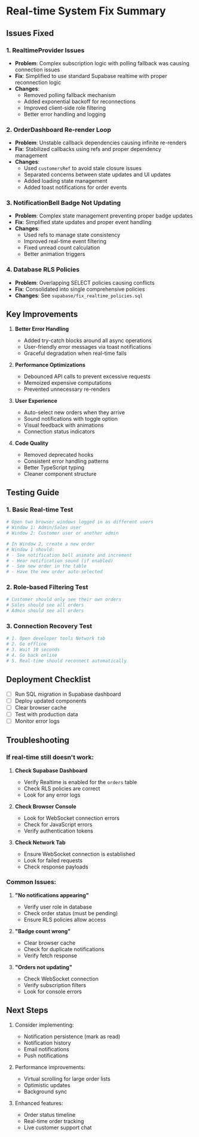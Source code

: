 # Real-time System Fix Summary

## Issues Fixed

### 1. **RealtimeProvider Issues**
- **Problem**: Complex subscription logic with polling fallback was causing connection issues
- **Fix**: Simplified to use standard Supabase realtime with proper reconnection logic
- **Changes**:
  - Removed polling fallback mechanism
  - Added exponential backoff for reconnections
  - Improved client-side role filtering
  - Better error handling and logging

### 2. **OrderDashboard Re-render Loop**
- **Problem**: Unstable callback dependencies causing infinite re-renders
- **Fix**: Stabilized callbacks using refs and proper dependency management
- **Changes**:
  - Used `customersRef` to avoid stale closure issues
  - Separated concerns between state updates and UI updates
  - Added loading state management
  - Added toast notifications for order events

### 3. **NotificationBell Badge Not Updating**
- **Problem**: Complex state management preventing proper badge updates
- **Fix**: Simplified state updates and proper event handling
- **Changes**:
  - Used refs to manage state consistency
  - Improved real-time event filtering
  - Fixed unread count calculation
  - Better animation triggers

### 4. **Database RLS Policies**
- **Problem**: Overlapping SELECT policies causing conflicts
- **Fix**: Consolidated into single comprehensive policies
- **Changes**: See `supabase/fix_realtime_policies.sql`

## Key Improvements

1. **Better Error Handling**
   - Added try-catch blocks around all async operations
   - User-friendly error messages via toast notifications
   - Graceful degradation when real-time fails

2. **Performance Optimizations**
   - Debounced API calls to prevent excessive requests
   - Memoized expensive computations
   - Prevented unnecessary re-renders

3. **User Experience**
   - Auto-select new orders when they arrive
   - Sound notifications with toggle option
   - Visual feedback with animations
   - Connection status indicators

4. **Code Quality**
   - Removed deprecated hooks
   - Consistent error handling patterns
   - Better TypeScript typing
   - Cleaner component structure

## Testing Guide

### 1. Basic Real-time Test
```bash
# Open two browser windows logged in as different users
# Window 1: Admin/Sales user
# Window 2: Customer user or another admin

# In Window 2, create a new order
# Window 1 should:
# - See notification bell animate and increment
# - Hear notification sound (if enabled)
# - See new order in the table
# - Have the new order auto-selected
```

### 2. Role-based Filtering Test
```bash
# Customer should only see their own orders
# Sales should see all orders
# Admin should see all orders
```

### 3. Connection Recovery Test
```bash
# 1. Open developer tools Network tab
# 2. Go offline
# 3. Wait 10 seconds
# 4. Go back online
# 5. Real-time should reconnect automatically
```

## Deployment Checklist

- [ ] Run SQL migration in Supabase dashboard
- [ ] Deploy updated components
- [ ] Clear browser cache
- [ ] Test with production data
- [ ] Monitor error logs

## Troubleshooting

### If real-time still doesn't work:

1. **Check Supabase Dashboard**
   - Verify Realtime is enabled for the `orders` table
   - Check RLS policies are correct
   - Look for any error logs

2. **Check Browser Console**
   - Look for WebSocket connection errors
   - Check for JavaScript errors
   - Verify authentication tokens

3. **Check Network Tab**
   - Ensure WebSocket connection is established
   - Look for failed requests
   - Check response payloads

### Common Issues:

1. **"No notifications appearing"**
   - Verify user role in database
   - Check order status (must be pending)
   - Ensure RLS policies allow access

2. **"Badge count wrong"**
   - Clear browser cache
   - Check for duplicate notifications
   - Verify fetch response

3. **"Orders not updating"**
   - Check WebSocket connection
   - Verify subscription filters
   - Look for console errors

## Next Steps

1. Consider implementing:
   - Notification persistence (mark as read)
   - Notification history
   - Email notifications
   - Push notifications

2. Performance improvements:
   - Virtual scrolling for large order lists
   - Optimistic updates
   - Background sync

3. Enhanced features:
   - Order status timeline
   - Real-time order tracking
   - Live customer support chat
